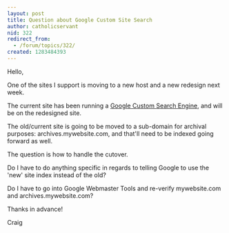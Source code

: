 ```yaml
---
layout: post
title: Question about Google Custom Site Search
author: catholicservant
nid: 322
redirect_from:
  - /forum/topics/322/
created: 1283484393
---
```

<p>Hello,</p>
<p>One of the sites I support is moving to a new host and a new redesign next week.</p>
<p>The current site has been running a <a href="http://www.google.com/cse/">Google Custom Search Engine</a>, and will be on the redesigned site.&nbsp;</p>
<p>The old/current site is going to be moved to a sub-domain for archival purposes: archives.mywebsite.com, and that&#39;ll need to be indexed going forward as well.</p>
<p>The question is how to handle the cutover.</p>
<p>Do I have to do anything specific in regards to telling Google to use the &#39;new&#39; site index instead of the old?</p>
<p>Do I have to go into Google Webmaster Tools and re-verify mywebsite.com and archives.mywebsite.com?</p>
<p>Thanks in advance!</p>
<p>Craig</p>
